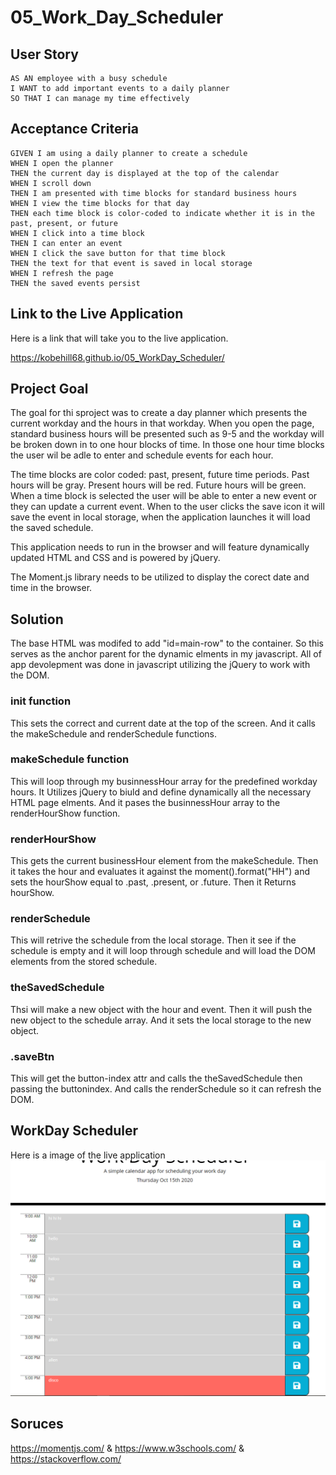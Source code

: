 # 05_Work_Day_Scheduler

## User Story

```
AS AN employee with a busy schedule
I WANT to add important events to a daily planner
SO THAT I can manage my time effectively
```

## Acceptance Criteria

```
GIVEN I am using a daily planner to create a schedule
WHEN I open the planner
THEN the current day is displayed at the top of the calendar
WHEN I scroll down
THEN I am presented with time blocks for standard business hours
WHEN I view the time blocks for that day
THEN each time block is color-coded to indicate whether it is in the past, present, or future
WHEN I click into a time block
THEN I can enter an event
WHEN I click the save button for that time block
THEN the text for that event is saved in local storage
WHEN I refresh the page
THEN the saved events persist
```

## Link to the Live Application 
Here is a link that will take you to the live application.

https://kobehill68.github.io/05_WorkDay_Scheduler/

## Project Goal
The goal for thi sproject was to create a day planner which presents the current workday and the hours in that workday.
When you open the page, standard business hours will be presented such as 9-5 and the workday will be broken down in to 
one hour blocks of time. In those one hour time blocks the user wil be adle to enter and schedule events for each hour.

The time blocks are color coded: past, present, future time periods. Past hours will be gray. Present hours will be red. Future hours will be green.
When a time block is selected the user will be able to enter a new event or they can update a current event. When to the user clicks the save icon
it will save the event in local storage, when the application launches it will load the saved schedule.

This application needs to run in the browser and will feature dynamically updated HTML and CSS and is powered by jQuery.

The Moment.js library needs to be utilized to display the corect date and time in the browser.
  
## Solution
The base HTML was modifed to add "id=main-row" to the container. So this serves as the anchor parent for the dynamic elments in my javascript.
All of app devolepment was done in javascript utilizing the jQuery to work with the DOM.

### init function
This sets the correct and current date at the top of the screen. 
And it calls the makeSchedule and renderSchedule functions.

### makeSchedule function
This will loop through my businnessHour array for the predefined workday hours.
It Utilizes jQuery to biuld and define dynamically all the necessary HTML page elments. And it pases the businnessHour array to the 
renderHourShow function.

### renderHourShow
This gets the current businessHour element from the makeSchedule. 
Then it takes the hour and evaluates it against the moment().format("HH") and sets the hourShow equal to
.past, .present, or .future.
Then it Returns hourShow.

### renderSchedule
This will retrive the schedule from the local storage. Then it see if the schedule is empty and it will 
loop through schedule and will load the DOM elements from the stored schedule.


### theSavedSchedule
Thsi will make a new object with the hour and event. Then it will push the new object to the
schedule array. 
And it sets the local storage to the new object.


### .saveBtn
This will get the button-index attr and calls the theSavedSchedule then passing the buttonindex.
And calls the renderSchedule so it can refresh the DOM.



## WorkDay Scheduler
Here is a image of the live application
![Workday](./images/Workday.png)


## Soruces
https://momentjs.com/ & https://www.w3schools.com/ & https://stackoverflow.com/
